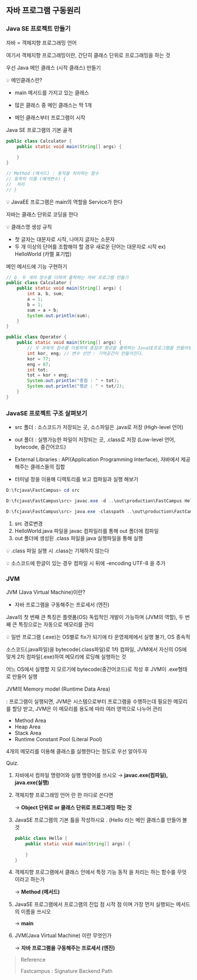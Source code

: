 ## 자바 프로그램 구동원리



### Java SE 프로젝트 만들기

자바 = 객체지향 프로그래밍 언어

여기서 객체지향 프로그래밍이란, 간단히 클래스 단위로 프로그래밍을 하는 것



우선 Java 메인 클래스 (시작 클래스) 만들기

:bulb: 메인클래스란?

- main 메서드를 가지고 있는 클래스

- 많은 클래스 중 메인 클래스는 딱 1개

- 메인 클래스부터 프로그램이 시작



Java SE 프로그램의 기본 골격

```java
public class Calculator {
    public static void main(String[] args) {
        
    }
}

// Method (메서드) : 동작을 처리하는 함수
// 동작의 이름 (매개변수) {
//	처리
// }
```

:bulb: JavaEE 프로그램은 main의 역할을 Service가 한다



자바는 클래스 단위로 코딩을 한다

:bulb: 클래스명 생성 규칙

- 첫 글자는 대문자로 시작, 나머지 글자는 소문자
- 두 개 이상의 단어를 조합해야 할 경우 새로운 단어는 대문자로 시작 ex) HelloWorld (카멜 표기법)



메인 메서드에 기능 구현하기

```java
// Q. 두 개의 정수를 더하여 출력하는 자바 프로그램 만들기
public class Calculator {
    public static void main(String[] args) {
        int a, b, sum;
        a = 1;
        b = 1;
        sum = a + b;
        System.out.println(sum);
    }
}
```



```java
public class Operator {
    public static void main(String[] args) {
        // 두 과목의 점수를 이용하여 총점과 평균을 출력하는 JavaSE프로그램을 만들어보자
        int kor, eng; // 변수 선언 : 기억공간이 만들어진다.
        kor = 77;
        eng = 87;
        int tot;
        tot = kor + eng;
        System.out.println("총점 : " + tot);
        System.out.println("평균 : " + tot/2);
    }
}
```



### JavaSE 프로젝트 구조 살펴보기

- src 폴더 : 소스코드가 저장되는 곳, 소스파일은 .java로 저장 (High-level 언어)
- out 폴더 : 실행가능한 파일이 저장되는 곳, .class로 저장 (Low-level 언어, bytecode, 중간어코드)
- External Libraries : API(Application Programming Interface), 자바에서 제공해주는 클래스들의 집합



- 터미널 창을 이용해 디렉토리를 보고 컴파일과 실행 해보기

```powershell
D:\fcjava\FastCampus> cd src

D:\fcjava\FastCampus\src> javac.exe -d ..\out\production\FastCampus HelloWorld.java

D:\fcjava\FastCampus\src> java.exe -classpath ..\out\production\FastCampus HelloWorld
```

1. src 경로변경
2. HelloWorld.java 파일을 javac 컴파일러를 통해 out 폴더에 컴파일
3. out 폴더에 생성된 .class 파일을 java 실행파일을 통해 실행

:bulb: .class 파일 실행 시 .class는 기재하지 않는다

:bulb: 소스코드에 한글이 있는 경우 컴파일 시 뒤에 -encoding UTF-8 을 추가



### JVM

JVM (Java Virtual Machine)이란?

- 자바 프로그램을 구동해주는 프로세서 (엔진)



Java의 첫 번째 큰 특징은 플랫폼(OS) 독립적인 개발이 가능하며 (JVM의 역할), 두 번째 큰 특징으로는 자동으로 메모리를 관리

:bulb: 일반 프로그램 (.exe)는 OS별로 fix가 되기에 타 운영체제에서 실행 불가, OS 종속적



소스코드(.java파일)을 bytecode(.class파일)로 1차 컴파일, JVM에서 자신의 OS에 맞게 2차 컴파일(.exe)하여 메모리에 로딩해 실행하는 것

어느 OS에서 실행할 지 모르기에 bytecode(중간어코드)로 작성 후 JVM이 .exe형태로 만들어 실행



JVM의 Memory model (Runtime Data Area)

: 프로그램이 실행되면, JVM은 시스템으로부터 프로그램을 수행하는데 필요한 메모리를 할당 받고, JVM은 이 메모리를 용도에 따라 여러 영역으로 나누어 관리

- Method Area
- Heap Area
- Stack Area
- Runtime Constant Pool (Literal Pool)

4개의 메모리를 이용해 클래스를 실행한다는 정도로 우선 알아두자



Quiz.

1. 자바에서 컴파일 명령어와 실행 명령어를 쓰시오
   → **javac.exe(컴파일), java.exe(실행)**

2. 객체지향 프로그래밍 언어 란 한 마디로 쓴다면

   → **Object 단위로 or 클래스 단위로 프로그래밍 하는 것**

3. JavaSE 프로그램의 기본 틀을 작성하시요 . (Hello 라는 메인 클래스를 만들어 볼 것

   ```java
   public class Hello {
       public static void main(String[] args) {
           
       }
   }
   ```

4. 객체지향 프로그램에서 클래스 안에서 특정 기능 동작 을 처리는 하는 함수를 무엇이라고 하는가

   → **Method (메서드)**

5. JavaSE 프로그램에서 프로그램의 진입 점 시작 점 이며 가장 먼저 실행되는 메서드의 이름을 쓰시오

   → **main**

6. JVM(Java Virtual Machine) 이란 무엇인가

   → **자바 프로그램을 구동해주는 프로세서 (엔진)**



> Reference
>
> Fastcampus : Signature Backend Path